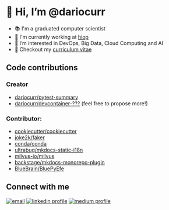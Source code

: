 # 👋 Hi, I’m @dariocurr

-   :books: I'm a graduated computer scientist
-   :office: I'm currently working at [hiop](https://hiop.io/)
-   👀 I’m interested in DevOps, Big Data, Cloud Computing and AI
-   :memo: Checkout my [curriculum vitae](https://dariocurr.github.io/)

## Code contributions

### Creator
-   [dariocurr/pytest-summary](https://github.com/dariocurr/pytest-summary)
-   [dariocurr/devcontainer-???](https://github.com/dariocurr?tab=repositories&q=devcontainer) (feel free to propose more!)

### Contributor:
-   [cookiecutter/cookiecutter](https://github.com/cookiecutter/cookiecutter)
-   [joke2k/faker](https://github.com/joke2k/faker)
-   [conda/conda](https://github.com/conda/conda)
-   [ultrabug/mkdocs-static-i18n](https://github.com/ultrabug/mkdocs-static-i18n)
-   [milvus-io/milvus](https://github.com/milvus-io/milvus)
-   [backstage/mkdocs-monorepo-plugin](https://github.com/backstage/mkdocs-monorepo-plugin)
-   [BlueBrain/BluePyEfe](https://github.com/BlueBrain/BluePyEfe)

## Connect with me

[![email](https://img.shields.io/badge/Gmail-D14836?style=for-the-badge&logo=gmail&logoColor=white)](mailto:dariocurr@gmail.com)
[![linkedin profile](https://img.shields.io/badge/LinkedIn-0077B5?style=for-the-badge&logo=linkedin&logoColor=white)](https://www.linkedin.com/in/dario-curreri-525365178/)
[![medium profile](https://img.shields.io/badge/Medium-12100E?style=for-the-badge&logo=medium&logoColor=white)](https://dariocurr.medium.com/)
